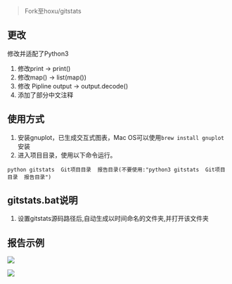 >Fork至hoxu/gitstats

## 更改
修改并适配了Python3
1. 修改print -> print()
2. 修改map() -> list(map())
3. 修改 Pipline output -> output.decode()
4. 添加了部分中文注释

## 使用方式
1. 安装gnuplot，已生成交互式图表，Mac OS可以使用`brew install gnuplot`安装
2. 进入项目目录，使用以下命令运行。
```
python gitstats  Git项目目录  报告目录(不要使用:"python3 gitstats  Git项目目录  报告目录")
```

## gitstats.bat说明
1. 设置gitstats源码路径后,自动生成以时间命名的文件夹,并打开该文件夹

## 报告示例
![](https://tva1.sinaimg.cn/large/006y8mN6ly1g82ni5c6tnj30s80h176c.jpg)

![](https://tva1.sinaimg.cn/large/006y8mN6ly1g82nh49rorj30s70llq4i.jpg)

